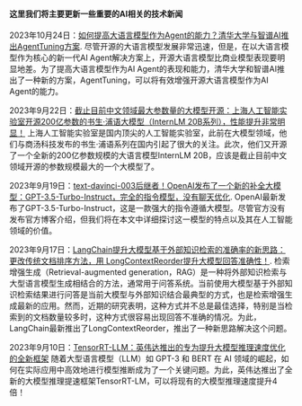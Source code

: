 #### 这里我们将主要更新一些重要的AI相关的技术新闻

2023年10月24日：[如何提高大语言模型作为Agent的能力？清华大学与智谱AI推出AgentTuning方案](https://www.datalearner.com/blog/1051698150066829).
尽管开源的大语言模型发展非常迅速，但是，在以大语言模型作为核心的新一代AI Agent解决方案上，开源大语言模型比商业模型表现要明显地差。为了提高大语言模型作为AI Agent的表现和能力，清华大学和智谱AI推出了一种新的方案，AgentTuning，可以将有效增强开源大语言模型作为AI Agent的能力。

2023年9月22日：[截止目前中文领域最大参数量的大模型开源：上海人工智能实验室开源200亿参数的书生·浦语大模型（InternLM 20B系列），性能提升非常明显！](https://www.datalearner.com/blog/1051695354584871)
上海人工智能实验室是国内顶尖的人工智能实验室，此前在大模型领域，他们与商汤科技发布的书生·浦语系列在国内引起了很大的关注。此次，他们又开源了一个全新的200亿参数规模的大语言模型InternLM 20B，应该是截止目前中文领域开源的参数规模最大的一个大模型了。

2023年9月19日：[text-davinci-003后继者！OpenAI发布了一个新的补全大模型：GPT-3.5-Turbo-Instruct，完全的指令模型，没有聊天优化](https://www.datalearner.com/blog/1051695088184015).
OpenAI最新发布了GPT-3.5-Turbo-Instruct，这是一款强大的指令遵循大模型。尽管官方没有发布官方博客介绍，但我们将在本文中详细探讨这一模型的特点以及其在人工智能领域的价值。

2023年9月17日：[LangChain提升大模型基于外部知识检索的准确率的新思路：更改传统文档排序方法，用 LongContextReorder提升大模型回答准确性！](https://www.datalearner.com/blog/1051694962004895).
检索增强生成（Retrieval-augmented generation，RAG）是一种将外部知识检索与大型语言模型生成相结合的方法，通常用于问答系统。当前使用大模型基于外部知识检索结果进行问答是当前大模型与外部知识结合最典型的方式，也是检索增强生成最新的应用。然而，近期的研究表明，这种方式并不总是最佳选择，特别是当检索到的文档数量较多时，这种方式很容易出现回答不准确的情况。为此，LangChain最新推出了LongContextReorder，推出了一种新思路解决这个问题。

2023年9月10日：[TensorRT-LLM：英伟达推出的专为提升大模型推理速度优化的全新框架](https://www.datalearner.com/blog/1051694310279358)
随着大型语言模型（LLM）如 GPT-3 和 BERT 在 AI 领域的崛起，如何在实际应用中高效地进行模型推断成为了一个关键问题。为此，英伟达推出了全新的大模型推理提速框架TensorRT-LM，可以将现有的大模型推理速度提升4倍！
